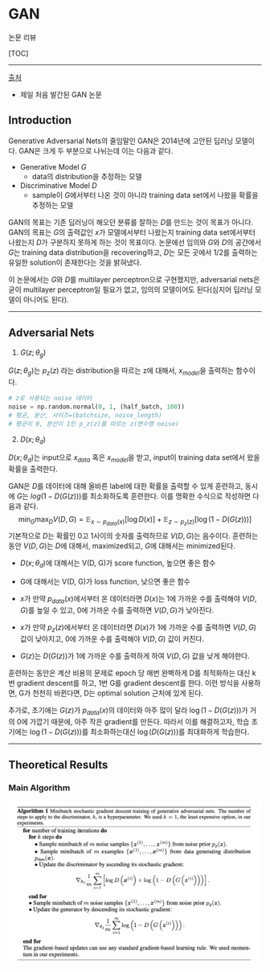 # GAN

논문 리뷰

[TOC]

---

[출처](https://arxiv.org/pdf/1406.2661.pdf)

- 제일 처음 발간된 GAN 논문

## Introduction

Generative Adversarial Nets의 줄임말인 GAN은 2014년에 고안된 딥러닝 모델이다. GAN은 크게 두 부분으로 나뉘는데 이는 다음과 같다.

- Generative Model $G$
    - data의 distribution을 추정하는 모델
- Discriminative Model $D$
    - sample이 $G$에서부터 나온 것이 아니라 training data set에서 나왔을 확률을 추정하는 모델

GAN의 목표는 기존 딥러닝이 해오던 분류를 잘하는 $D$를 만드는 것이 목표가 아니다. GAN의 목표는 $G$의 출력값인 $x$가 모델에서부터 나왔는지 training data set에서부터 나왔는지 $D$가 구분하지 못하게 하는 것이 목표이다. 논문에선 임의와 $G$와 $D$의 공간에서 $G$는 training data distribution을 recovering하고, $D$는 모든 곳에서 1/2를 출력하는 유일한 solution이 존재한다는 것을 밝혀냈다.

이 논문에서는 $G$와 $D$를 multilayer perceptron으로 구현했지만, adversarial nets은 굳이 multilayer perceptron일 필요가 없고, 임의의 모델이어도 된다(심지어 딥러닝 모델이 아니어도 된다).

---

## Adversarial Nets

1. $G(z; \theta_g)$

$G(z; \theta_g)$는 $p_z(z)$ 라는 distribution을 따르는 z에 대해서, $x_{model}$을 출력하는 함수이다.

```python
# z로 사용되는 noise 데이터
noise = np.random.normal(0, 1, (half_batch, 100))
# 평균, 분산, 사이즈=(batchsize, noise_length)
# 평균이 0, 분산이 1인 p_z(z)를 따르는 z(변수명 noise)
```

2. $D(x; \theta_d)$

$D(x; \theta_d)$는 input으로 $x_{data}$ 혹은 $x_{model}$을 받고, input이 training data set에서 왔을 확률을 출력한다.

GAN은 $D$를 데이터에 대해 올바른 label에 대한 확률을 출력할 수 있게 훈련하고, 동시에 $G$는 $log(1 - D(G(z)))$를 최소화하도록 훈련한다. 이를 명확한 수식으로 작성하면 다음과 같다.
$$
\operatorname{min}_G \operatorname{max}_D V(D, G) = \mathbb{E}_{x\sim p_{data}(x)}[\operatorname{log}D(x)] + \mathbb{E}_{z\sim p_z(z)}[\operatorname{log}(1 - D(G(z)))]
$$
기본적으로 $D$는 확률인 0고 1사이의 숫자를 출력하므로 $V(D, G)$는 음수이다. 훈련하는 동안 $V(D, G)$는 $D$에 대해서, maximized되고, $G$에 대해서는 minimized된다.

- $D(x; \theta_d)$에 대해서는 V(D, G)가 score function, 높으면 좋은 함수
- G에 대해서는 V(D, G)가 loss function, 낮으면 좋은 함수

- $x$가 만약 $p_{data}(x)$에서부터 온 데이터라면 $D(x)$는 1에 가까운 수를 출력해야 $V(D, G)$를 높일 수 있고, 0에 가까운 수를 출력하면 $V(D, G)$가 낮아진다.
- $x$가 만약 $p_z(z)$에서부터 온 데이터라면 $D(x)$가 1에 가까운 수를 출력하면 $V(D, G)$ 값이 낮아지고, 0에 가까운 수를 출력해야 $V(D, G)$ 값이 커진다.
- $G(z)$는 $D(G(z))$가 1에 가까운 수를 출력하게 하여 $V(D, G)$ 값을 낮게 해야한다.

훈련하는 동안은 계산 비용의 문제로 epoch 당 매번 완벽하게 D를 최적화하는 대신 k번 gradient descent를 하고, 1번 G를 gradient descent를 한다. 이런 방식을 사용하면, G가 천천히 바뀐다면, D는 optimal solution 근처에 있게 된다.

추가로, 초기에는 $G(z)$가 $p_{data}(x)$의 데이터와 아주 많이 달라 $\operatorname{log}(1-D(G(z)))$가 거의 0에 가깝기 때문에, 아주 작은 gradient를 만든다. 따라서 이를 해결하고자, 학습 초기에는 $\operatorname{log}(1-D(G(z)))$를 최소화하는대신 $\operatorname{log}(D(G(z)))$를 최대화하게 학습한다.

---

## Theoretical Results

### Main Algorithm

![GAN_Algorithm](./assets/GAN_Algorithm.png)

